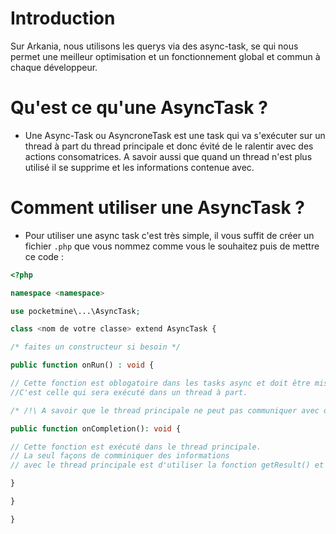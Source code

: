 # Introduction
Sur Arkania, nous utilisons les querys via des async-task, se qui nous permet une meilleur optimisation
et un fonctionnement global et commun à chaque développeur.

# Qu'est ce qu'une AsyncTask ?

* Une Async-Task ou AsyncroneTask est une task qui va s'exécuter sur un thread à part du thread principale
et donc évité de le ralentir avec des actions consomatrices. A savoir aussi que quand un thread n'est plus utilisé
il se supprime et les informations contenue avec.

# Comment utiliser une AsyncTask ?

* Pour utiliser une async task c'est très simple, il vous suffit de créer un fichier ``.php`` que vous nommez 
comme vous le souhaitez puis de mettre ce code :

````php
<?php

namespace <namespace>

use pocketmine\...\AsyncTask;

class <nom de votre classe> extend AsyncTask {

/* faites un constructeur si besoin */

public function onRun() : void {

// Cette fonction est oblogatoire dans les tasks async et doit être mise en première.
//C'est celle qui sera exécuté dans un thread à part.

/* /!\ A savoir que le thread principale ne peut pas communiquer avec d'autre thread et inversement */

public function onCompletion(): void {

// Cette fonction est exécuté dans le thread principale.
// La seul façons de comminiquer des informations 
// avec le thread principale est d'utiliser la fonction getResult() et setResult().

}

}

}
````

